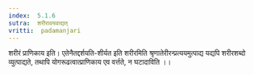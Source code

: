```yaml
---
index:  5.1.6
sutra:  शरीरावयवाद्यत्
vritti:  padamanjari
---
```


शरीरं प्राणिकाय इति। एतेनैतद्दर्शयति-शीर्यत इति शरीरमिति श्रृणातेरीरन्प्रत्ययमुत्पाद्य यद्यपि शरीरशब्दो व्युत्पाद्यते, तथापि योगरूढत्वात्प्राणिकाय एव वर्त्तते, न घटादाविति ।।

